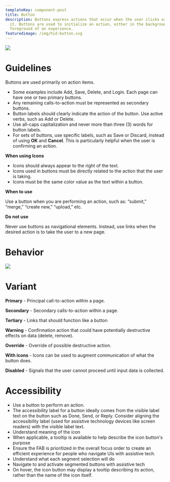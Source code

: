 ```yaml
---
templateKey: component-post
title: Button
description: Buttons express actions that occur when the user clicks or touches
  it. Buttons are used to initialize an action, either in the background or
  foreground of an experience.
featuredimage: /img/hid-button.svg
---
```

![](/img/buttons.png)

# **Guidelines**

Buttons are used primarily on action items.

* Some examples include Add, Save, Delete, and Login. Each page can have one or two primary buttons. 
* Any remaining calls-to-action must be represented as secondary buttons.
* Button labels should clearly indicate the action of the button. Use active verbs, such as Add or Delete.
* Use all-caps capitalization and never more than three (3) words for button labels.
* For sets of buttons, use specific labels, such as Save or Discard, instead of using **OK** and **Cancel**. This is particularly helpful when the user is confirming an action.

**When using Icons**

* Icons should always appear to the right of the text.
* Icons used in buttons must be directly related to the action that the user is taking.
* Icons must be the same color value as the text within a button.

**When to use**

Use a button when you are performing an action, such as: “submit,” “merge,” “create new,” “upload,” etc.

**Do not use**

Never use buttons as navigational elements. Instead, use links when the desired action is to take the user to a new page.

# **Behavior**

![](/img/button-2.png)

# **Variant**                      

**Primary** - Principal call-to-action within a page.

**Secondary** - Secondary calls-to-action within a page.

**Tertiary** - Links that should function like a button

**Warning** - Confirmation action that could have potentially destructive effects on data (delete, remove).

**Override** - Override of possible destructive action.

**With icons** - Icons can be used to augment communication of what the button does.

**Disabled** - Signals that the user cannot proceed until input data is collected.

# **Accessibility**

* Use a button to perform an action.
* The accessibility label for a button ideally comes from the visible label text on the button such as Done, Send, or Reply. Consider aligning the accessibility label (used for assistive technology devices like screen readers) with the visible label text.
* Understand meaning of the icon
* When applicable, a tooltip is available to help describe the icon button's purpose
* Ensure the FAB is prioritized in the overall focus order to create an efficient experience for people who navigate UIs with assistive tech.
* Understand what each segment selection will do
* Navigate to and activate segmented buttons with assistive tech
* On hover, the icon button may display a tooltip describing its action, rather than the name of the icon itself.